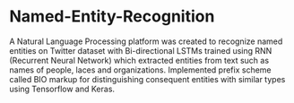 # Named-Entity-Recognition

A Natural Language Processing platform was created to recognize named entities on Twitter dataset with Bi-directional LSTMs trained using RNN (Recurrent Neural Network) which extracted entities from text such as names of people, laces and organizations. Implemented prefix scheme called BIO markup for distinguishing consequent entities with similar types using Tensorflow and Keras.
